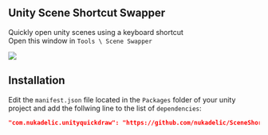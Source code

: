 ## Unity Scene Shortcut Swapper
Quickly open unity scenes using a keyboard shortcut  
Open this window in `Tools \ Scene Swapper`

![](https://i.imgur.com/4qDcRFQ.png)

## Installation 

Edit the `manifest.json` file located in the `Packages` folder of your unity project and
add the follwing line to the list of `dependencies`:
```json
"com.nukadelic.unityquickdraw": "https://github.com/nukadelic/SceneShortcutSwapper.git"
```
